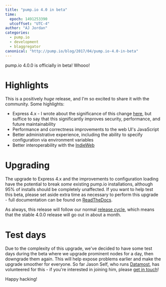 ```yaml
---
title: "pump.io 4.0 in beta"
time:
  epoch: 1491253390
  utcoffset: "UTC-4"
author: "AJ Jordan"
categories:
  - pump.io
  - development
  - blaggregator
canonical: "http://pump.io/blog/2017/04/pump.io-4.0-in-beta"
---
```


pump.io 4.0.0 is officially in beta! Whooo!

# Highlights

This is a positively _huge_ release, and I'm so excited to share it with the community. Some highlights:

* Express 4.x - I wrote about the significance of this change [here](http://pump.io/blog/2017/03/express-4.x-in-pump.io-core), but suffice to say that this significantly improves security, performance, and future maintainability
* Performance and correctness improvements to the web UI's JavaScript
* Better administrative experience, including the ability to specify configuration via environment variables
* Better interoperability with the [IndieWeb](https://indieweb.org)

# Upgrading

The upgrade to Express 4.x and the improvements to configuration loading have the potential to break _some_ existing pump.io installations, although 95% of installs should be completely unaffected. If you want to help test this beta, please set aside extra time as necessary to perform this upgrade - full documentation can be found on [ReadTheDocs](https://pumpio.readthedocs.io/en/latest/upgrades/3.x-to-4.x.html).

As always, this release will follow our normal [release cycle](https://github.com/pump-io/pump.io/wiki/Release-cycle), which means that the stable 4.0.0 release will go out in about a month.

# Test days

Due to the complexity of this upgrade, we've decided to have some test days during the beta where we upgrade prominent nodes for a day, then downgrade them again. This will help expose problems earlier and make the upgrade smoother for everyone. So far Jason Self, who runs [Datamost](https://datamost.com/), has volunteered for this - if you're interested in joining him, please [get in touch](https://github.com/pump-io/pump.io/wiki/Community)!

Happy hacking!
